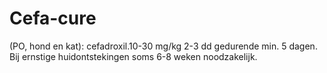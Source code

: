 # Cefa-cure

(PO, hond en kat): cefadroxil.10-30 mg/kg 2-3 dd gedurende min. 5 dagen. Bij ernstige huidontstekingen soms 6-8 weken noodzakelijk.
